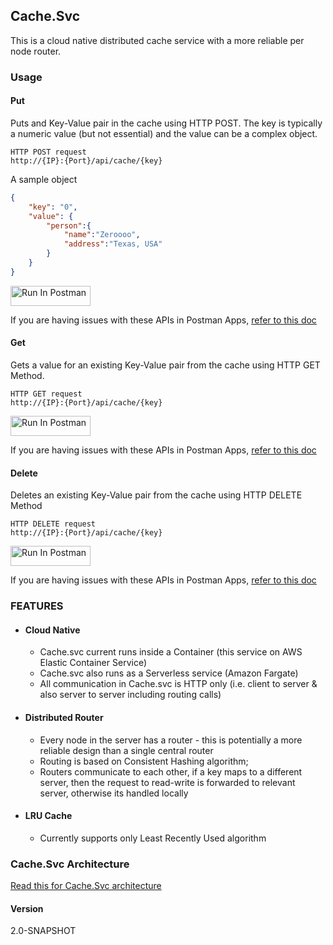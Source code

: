 ## Cache.Svc ##
This is a cloud native distributed cache service with a more reliable per node router.
### Usage ###
#### Put ####
Puts and Key-Value pair in the cache using HTTP POST. 
The key is typically a numeric value (but not essential) and the value can be a complex object.
```
HTTP POST request
http://{IP}:{Port}/api/cache/{key}
```
A sample object
```JSON
{
    "key": "0",
    "value": {
        "person":{
            "name":"Zeroooo",
            "address":"Texas, USA"
        }
    }
}
```

[<img src="https://run.pstmn.io/button.svg" alt="Run In Postman" style="width: 128px; height: 32px;">](https://app.getpostman.com/run-collection/43236988-9ae3fbfc-4963-46fd-8686-5214148cbd81?action=collection%2Ffork&source=rip_markdown&collection-url=entityId%3D43236988-9ae3fbfc-4963-46fd-8686-5214148cbd81%26entityType%3Dcollection%26workspaceId%3D8e152caf-acc5-4aeb-83e2-e082ae66c835#?env%5BPRODUCTION%5D=W3sia2V5Ijoibm9kZTEiLCJ2YWx1ZSI6IjMuNi45My4yMTIiLCJlbmFibGVkIjp0cnVlLCJ0eXBlIjoiZGVmYXVsdCIsInNlc3Npb25WYWx1ZSI6IjMuNi45My4yMTIiLCJjb21wbGV0ZVNlc3Npb25WYWx1ZSI6IjMuNi45My4yMTIiLCJzZXNzaW9uSW5kZXgiOjB9LHsia2V5Ijoibm9kZTIiLCJ2YWx1ZSI6IjEzLjEyNy4yMzkuMjE3IiwiZW5hYmxlZCI6dHJ1ZSwidHlwZSI6ImRlZmF1bHQiLCJzZXNzaW9uVmFsdWUiOiIxMy4xMjcuMjM5LjIxNyIsImNvbXBsZXRlU2Vzc2lvblZhbHVlIjoiMTMuMTI3LjIzOS4yMTciLCJzZXNzaW9uSW5kZXgiOjF9XQ==)

If you are having issues with these APIs in Postman Apps, [refer to this doc](docs/DemoInPostman.md)

#### Get ####
Gets a value for an existing Key-Value pair from the cache using HTTP GET Method.
```
HTTP GET request
http://{IP}:{Port}/api/cache/{key}
```
[<img src="https://run.pstmn.io/button.svg" alt="Run In Postman" style="width: 128px; height: 32px;">](https://app.getpostman.com/run-collection/43236988-9ae3fbfc-4963-46fd-8686-5214148cbd81?action=collection%2Ffork&source=rip_markdown&collection-url=entityId%3D43236988-9ae3fbfc-4963-46fd-8686-5214148cbd81%26entityType%3Dcollection%26workspaceId%3D8e152caf-acc5-4aeb-83e2-e082ae66c835#?env%5BPRODUCTION%5D=W3sia2V5Ijoibm9kZTEiLCJ2YWx1ZSI6IjMuNi45My4yMTIiLCJlbmFibGVkIjp0cnVlLCJ0eXBlIjoiZGVmYXVsdCIsInNlc3Npb25WYWx1ZSI6IjMuNi45My4yMTIiLCJjb21wbGV0ZVNlc3Npb25WYWx1ZSI6IjMuNi45My4yMTIiLCJzZXNzaW9uSW5kZXgiOjB9LHsia2V5Ijoibm9kZTIiLCJ2YWx1ZSI6IjEzLjEyNy4yMzkuMjE3IiwiZW5hYmxlZCI6dHJ1ZSwidHlwZSI6ImRlZmF1bHQiLCJzZXNzaW9uVmFsdWUiOiIxMy4xMjcuMjM5LjIxNyIsImNvbXBsZXRlU2Vzc2lvblZhbHVlIjoiMTMuMTI3LjIzOS4yMTciLCJzZXNzaW9uSW5kZXgiOjF9XQ==)

If you are having issues with these APIs in Postman Apps, [refer to this doc](docs/DemoInPostman.md)

#### Delete ####
Deletes an existing Key-Value pair from the cache using HTTP DELETE Method
```
HTTP DELETE request
http://{IP}:{Port}/api/cache/{key}
```
[<img src="https://run.pstmn.io/button.svg" alt="Run In Postman" style="width: 128px; height: 32px;">](https://app.getpostman.com/run-collection/43236988-9ae3fbfc-4963-46fd-8686-5214148cbd81?action=collection%2Ffork&source=rip_markdown&collection-url=entityId%3D43236988-9ae3fbfc-4963-46fd-8686-5214148cbd81%26entityType%3Dcollection%26workspaceId%3D8e152caf-acc5-4aeb-83e2-e082ae66c835#?env%5BPRODUCTION%5D=W3sia2V5Ijoibm9kZTEiLCJ2YWx1ZSI6IjMuNi45My4yMTIiLCJlbmFibGVkIjp0cnVlLCJ0eXBlIjoiZGVmYXVsdCIsInNlc3Npb25WYWx1ZSI6IjMuNi45My4yMTIiLCJjb21wbGV0ZVNlc3Npb25WYWx1ZSI6IjMuNi45My4yMTIiLCJzZXNzaW9uSW5kZXgiOjB9LHsia2V5Ijoibm9kZTIiLCJ2YWx1ZSI6IjEzLjEyNy4yMzkuMjE3IiwiZW5hYmxlZCI6dHJ1ZSwidHlwZSI6ImRlZmF1bHQiLCJzZXNzaW9uVmFsdWUiOiIxMy4xMjcuMjM5LjIxNyIsImNvbXBsZXRlU2Vzc2lvblZhbHVlIjoiMTMuMTI3LjIzOS4yMTciLCJzZXNzaW9uSW5kZXgiOjF9XQ==)

If you are having issues with these APIs in Postman Apps, [refer to this doc](docs/DemoInPostman.md)

### FEATURES ###
  - #### Cloud Native ####
       - Cache.svc current runs inside a Container (this service on AWS Elastic Container Service)
       - Cache.svc also runs as a Serverless service (Amazon Fargate)
       - All communication in Cache.svc is HTTP only (i.e. client to server & also server to server including routing calls)
  - #### Distributed Router ####
      - Every node in the server has a router - this is potentially a more reliable design than a single central router
      - Routing is based on Consistent Hashing algorithm;
      - Routers communicate to each other, if a key maps to a different server, then the request to read-write is forwarded to relevant server, otherwise its handled locally
  - #### LRU Cache ####
      - Currently supports only Least Recently Used algorithm
   
### Cache.Svc Architecture ###
[Read this for Cache.Svc architecture](/docs/ARCHITECTURE.md)

#### Version ####
2.0-SNAPSHOT

